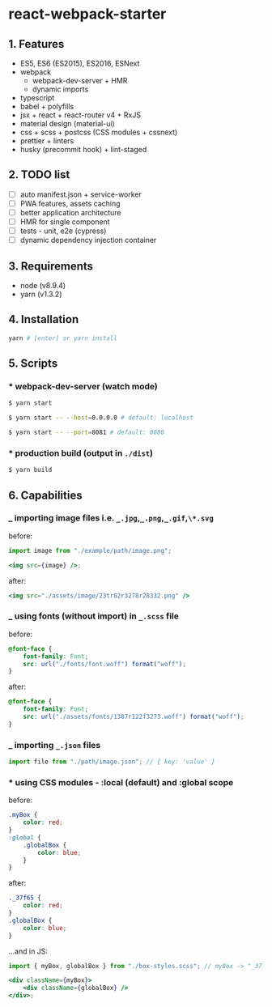 # react-webpack-starter

## 1. Features

*   ES5, ES6 (ES2015), ES2016, ESNext
*   webpack
    *   webpack-dev-server + HMR
    *   dynamic imports
*   typescript
*   babel + polyfills
*   jsx + react + react-router v4 + RxJS
*   material design (material-ui)
*   css + scss + postcss (CSS modules + cssnext)
*   prettier + linters
*   husky (precommit hook) + lint-staged

## 2. TODO list

*   [ ] auto manifest.json + service-worker
*   [ ] PWA features, assets caching
*   [ ] better application architecture
*   [ ] HMR for single component
*   [ ] tests - unit, e2e (cypress)
*   [ ] dynamic dependency injection container

## 3. Requirements

*   node (v8.9.4)
*   yarn (v1.3.2)

## 4. Installation

```sh
yarn # [enter] or yarn install
```

## 5. Scripts

### \* webpack-dev-server (watch mode)

```sh
$ yarn start
```

```sh
$ yarn start -- --host=0.0.0.0 # default: localhost
```

```sh
$ yarn start -- --port=8081 # default: 8080
```

### \* production build (output in `./dist`)

```sh
$ yarn build
```

## 6. Capabilities

### _ importing image files i.e. `_.jpg`,`_.png`,`_.gif`,`\*.svg`

before:

```jsx
import image from "./example/path/image.png";

<img src={image} />;
```

after:

```jsx
<img src="./assets/image/23tr82r3278r28332.png" />
```

### _ using fonts (without import) in `_.scss` file

before:

```css
@font-face {
    font-family: Font;
    src: url("./fonts/font.woff") format("woff");
}
```

after:

```css
@font-face {
    font-family: Font;
    src: url("./assets/fonts/1387r122f3273.woff") format("woff");
}
```

### _ importing `_.json` files

```jsx
import file from "./path/image.json"; // { key: 'value' }
```

### \* using CSS modules - :local (default) and :global scope

before:

```scss
.myBox {
    color: red;
}
:global {
    .globalBox {
        color: blue;
    }
}
```

after:

```scss
._37f65 {
    color: red;
}
.globalBox {
    color: blue;
}
```

...and in JS:

```jsx
import { myBox, globalBox } from "./box-styles.scss"; // myBox -> "_37f65", globalBox -> "globalBox"

<div className={myBox}>
    <div className={globalBox} />
</div>;
```
